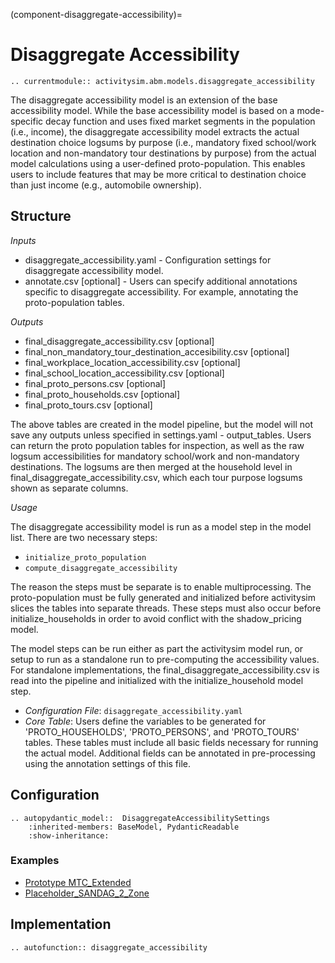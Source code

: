 (component-disaggregate-accessibility)=
# Disaggregate Accessibility

```{eval-rst}
.. currentmodule:: activitysim.abm.models.disaggregate_accessibility
```

The disaggregate accessibility model is an extension of the base accessibility model.
While the base accessibility model is based on a mode-specific decay function and uses fixed market
segments in the population (i.e., income), the disaggregate accessibility model extracts the actual
destination choice logsums by purpose (i.e., mandatory fixed school/work location and non-mandatory
tour destinations by purpose) from the actual model calculations using a user-defined proto-population.
This enables users to include features that may be more critical to destination
choice than just income (e.g., automobile ownership).

## Structure

*Inputs*
  * disaggregate_accessibility.yaml - Configuration settings for disaggregate accessibility model.
  * annotate.csv [optional] - Users can specify additional annotations specific to disaggregate accessibility. For example, annotating the proto-population tables.

*Outputs*
  * final_disaggregate_accessibility.csv [optional]
  * final_non_mandatory_tour_destination_accesibility.csv [optional]
  * final_workplace_location_accessibility.csv [optional]
  * final_school_location_accessibility.csv [optional]
  * final_proto_persons.csv [optional]
  * final_proto_households.csv [optional]
  * final_proto_tours.csv [optional]

The above tables are created in the model pipeline, but the model will not save
any outputs unless specified in settings.yaml - output_tables. Users can return
the proto population tables for inspection, as well as the raw logsum accessibilities
for mandatory school/work and non-mandatory destinations. The logsums are then merged
at the household level in final_disaggregate_accessibility.csv, which each tour purpose
logsums shown as separate columns.

*Usage*

The disaggregate accessibility model is run as a model step in the model list.
There are two necessary steps:

* `initialize_proto_population`
* `compute_disaggregate_accessibility`

The reason the steps must be separate is to enable multiprocessing.
The proto-population must be fully generated and initialized before activitysim
slices the tables into separate threads. These steps must also occur before
initialize_households in order to avoid conflict with the shadow_pricing model.

The model steps can be run either as part the activitysim model run, or setup
to run as a standalone run to pre-computing the accessibility values.
For standalone implementations, the final_disaggregate_accessibility.csv is read
into the pipeline and initialized with the initialize_household model step.

- *Configuration File*: `disaggregate_accessibility.yaml`
- *Core Table*:  Users define the variables to be generated for 'PROTO_HOUSEHOLDS', 'PROTO_PERSONS', and 'PROTO_TOURS' tables. These tables must include all basic fields necessary for running the actual model. Additional fields can be annotated in pre-processing using the annotation settings of this file.


## Configuration

```{eval-rst}
.. autopydantic_model::  DisaggregateAccessibilitySettings
    :inherited-members: BaseModel, PydanticReadable
    :show-inheritance:
```

### Examples

- [Prototype MTC_Extended](https://github.com/ActivitySim/activitysim/blob/main/activitysim/examples/prototype_mtc_extended/configs/disaggregate_accessibility.yaml)
- [Placeholder_SANDAG_2_Zone](https://github.com/ActivitySim/activitysim/blob/main/activitysim/examples/placeholder_sandag/test/configs_2_zone/disaggregate_accessibility.yaml)

## Implementation

```{eval-rst}
.. autofunction:: disaggregate_accessibility
```
